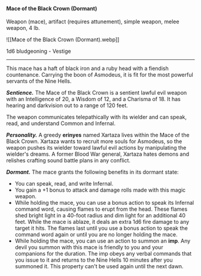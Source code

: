 #### Mace of the Black Crown (Dormant)

Weapon (mace), artifact (requires attunement), simple weapon, melee weapon, 4 lb.

![[Mace of the Black Crown (Dormant).webp]]

1d6 bludgeoning  - Vestige

---

This mace has a haft of black iron and a ruby head with a fiendish countenance. Carrying the boon of Asmodeus, it is fit for the most powerful servants of the Nine Hells.

***Sentience.*** The Mace of the Black Crown is a sentient lawful evil weapon with an Intelligence of 20, a Wisdom of 12, and a Charisma of 18. It has hearing and darkvision out to a range of 120 feet.

The weapon communicates telepathically with its wielder and can speak, read, and understand Common and Infernal.

***Personality.*** A greedy **erinyes** named Xartaza lives within the Mace of the Black Crown. Xartaza wants to recruit more souls for Asmodeus, so the weapon pushes its wielder toward lawful evil actions by manipulating the wielder's dreams. A former Blood War general, Xartaza hates demons and relishes crafting sound battle plans in any conflict.

***Dormant.*** The mace grants the following benefits in its dormant state:

- You can speak, read, and write Infernal.
- You gain a +1 bonus to attack and damage rolls made with this magic weapon.
- While holding the mace, you can use a bonus action to speak its Infernal command word, causing flames to erupt from the head. These flames shed bright light in a 40-foot radius and dim light for an additional 40 feet. While the mace is ablaze, it deals an extra 1d6 fire damage to any target it hits. The flames last until you use a bonus action to speak the command word again or until you are no longer holding the mace.
- While holding the mace, you can use an action to summon an **imp**. Any devil you summon with this mace is friendly to you and your companions for the duration. The imp obeys any verbal commands that you issue to it and returns to the Nine Hells 10 minutes after you summoned it. This property can't be used again until the next dawn.

> #